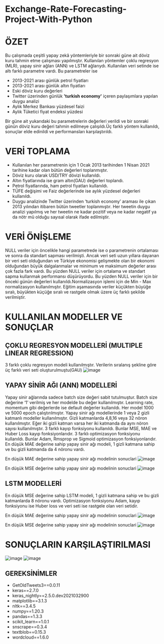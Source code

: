 # Exchange-Rate-Forecasting-Project-With-Python
# ÖZET
Bu çalışmada çeşitli yapay zekâ yöntemleriyle bir sonraki güne ait döviz kuru tahmin etme çalışması yapılmıştır. Kullanılan yöntemler çoklu regresyon (MLR), yapay sinir ağları (ANN) ve LSTM ağlarıydı. Kullanılan veri setinde ise altı farklı parametre vardı. Bu parametreler ise 
- 2013-2021 arası günlük petrol fiyatları
- 2013-2021 arası günlük altın fiyatları
- Eski döviz kuru değerleri
- Twitter üzerinden günlük **'turkish economy'** içeren paylaşımlara yapılan duygu analizi
- Aylık Merkez Bankası yüzdesel faizi
- Aylık Tüketici fiyat endeksi yüzdesi

Bir güne ait yukarıdaki bu parametrelerin değerleri verildi ve bir sonraki günün döviz kuru değeri tahmin edilmeye çalışıldı.Üç farklı yöntem kullanıldı, sonuçlar elde edinildi ve performansları karşılaştırıldı.

# VERİ TOPLAMA
- Kullanılan her parametrenin için 1 Ocak 2013 tarihinden 1 Nisan 2021 tarihine kadar olan bütün değerleri toplanmıştır.
- Döviz kuru olarak USD/TRY dövizi kullanıldı. 
- Altın fiyatlarında ise gram altın(GAU) değerleri toplandı.
- Petrol fiyatlarında, ham petrol fiyatları kullanıldı.
- TÜFE değişimi ve Faiz değerlerinde ise aylık yüzdesel değerleri kullanıldı. 
- Duygu analizinde Twitter üzerinden ‘turkish economy’ araması ile çıkan 2013 yılından itibaren bütün tweetler toplanmıştır. Her tweetin duygu analizi yapılmış ve her tweetin ne kadar pozitif veya ne kadar negatif ya da nötr mü olduğu sayısal olarak ifade edilmiştir.

# VERİ ÖNİŞLEME
NULL veriler için öncelikle hangi parametrede ise o parametrenin ortalaması ve sonra da standart sapması verilmişti. Ancak veri seti uzun yıllara dayanan bir veri seti olduğundan ve Türkiye ekonomisi gelişmekte olan bir ekonomi olduğundan büyük dalgalanmalar ve minimum ve maksimum değerler arası çok fazla fark vardı. Bu yüzden NULL veriler için ortalama ve standart sapma kullanmak performansı düşürüyordu. Bu yüzden NULL veriler için bir önceki günün değerleri kullanıldı.Normalizasyon işlemi için de Min - Max normalizasyon kullanılmıştır. Eğitim aşamasında veriler küçükten büyüğe sıralı, büyükten küçüğe sıralı ve rastgele olmak üzere üç farklı şekilde verilmiştir.

# KULLANILAN MODELLER VE SONUÇLAR
## ÇOKLU REGRESYON MODELLERİ (MULTIPLE LINEAR REGRESSION)
3 farklı çoklu regresyon modeli kullanılmıştır. Verilerin sıralanış şekline göre üç farklı veri seti oluşturulmuştu(GAU) 
![image](https://user-images.githubusercontent.com/46621453/146272689-4df65282-3e68-48ad-8f81-3935bf2c120b.png)

## YAPAY SİNİR AĞI (ANN) MODELLERİ
Yapay sinir ağlarında sadece batch size değeri sabit tutulmuştur. Batch size değerine ‘1’ verilmiş ve her modelde bu değer kullanılmıştır. Learning rate, momentum gibi değerlerde ise default değerler kullanıldı. Her model 1000 ve 5000 epoch çalıştırılmıştır. Yapay sinir ağı modellerinde 1 veya 2 gizli katmanlı modeller kullanılmıştır.
Gizli katmanlarda 4,8,16 veya 32 nöron kullanılmıştır. Eğer iki gizli katman varsa her iki katmanda da aynı nöron sayısı kullanılmıştır. 3 farklı kayıp fonksiyonu kullanıldı. Bunlar MSE, MAE ve Huber Loss kayıp fonksiyonlarıdır. 3 farklı optimizasyon fonksiyonu kullanıldı. Bunlar Adam, Rmsprop ve  Sigmoid optimizasyon fonksiyonlarıdır.
En düşük MAE değerine sahip yapay sinir ağı modeli, 1 gizli katmana sahip ve bu gizli katmanda da 4 nöronu vardı. 

En düşük MAE değerine sahip yapay sinir ağı modelinin sonuclari
![image](https://user-images.githubusercontent.com/46621453/146273563-d39847b3-051f-4833-99ee-431362740cc9.png)

En düşük MSE değerine sahip yapay sinir ağı modelinin sonuclari
![image](https://user-images.githubusercontent.com/46621453/146273586-f9fb2bd3-eef7-49f7-9042-dadbbc93b599.png)

## LSTM MODELLERİ
En düşük MSE değerine sahip LSTM modeli, 1 gizli katmana sahip ve bu gizli katmanlarda 8 nöronu vardı. Optimizasyon fonksiyonu Adam, kayıp fonksiyonu ise Huber loss ve veri seti ise rastgele olan veri setidir.

En düşük MAE değerine sahip yapay sinir ağı modelinin sonuclari
![image](https://user-images.githubusercontent.com/46621453/146273697-04d3d166-91fa-4561-9085-cb3f31db2223.png)

En düşük MSE değerine sahip yapay sinir ağı modelinin sonuclari
![image](https://user-images.githubusercontent.com/46621453/146273712-02b8badb-cc6e-4cad-847f-b4408e293ceb.png)

# SONUÇLARIN KARŞILAŞTIRILMASI
![image](https://user-images.githubusercontent.com/46621453/146274685-63ab5e90-3643-4008-9c60-6ca8cc8b06c8.png)
![image](https://user-images.githubusercontent.com/46621453/146274691-7bbbfba0-f0d8-4d24-9cca-dea7c6cc77ec.png)

## GEREKSİNİMLER
  - GetOldTweets3==0.0.11
  - keras==2.7.0
  - keras_nightly==2.5.0.dev2021032900
  - matplotlib==3.1.3
  - nltk==3.4.5
  - numpy==1.20.3
  - pandas==1.3.3
  - scikit_learn==1.0.1
  - snscrape==0.3.4
  - textblob==0.15.3
  - wordcloud==1.6.0






















